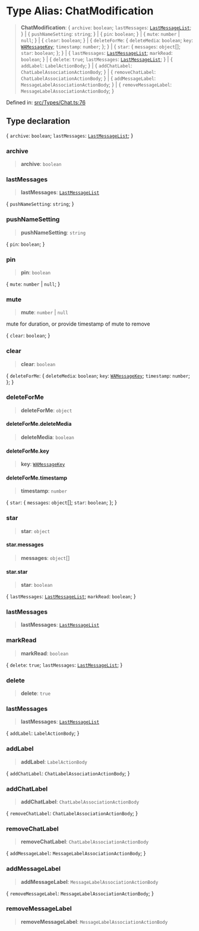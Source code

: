 # Type Alias: ChatModification

> **ChatModification**: \{ `archive`: `boolean`; `lastMessages`: [`LastMessageList`](LastMessageList.md); \} \| \{ `pushNameSetting`: `string`; \} \| \{ `pin`: `boolean`; \} \| \{ `mute`: `number` \| `null`; \} \| \{ `clear`: `boolean`; \} \| \{ `deleteForMe`: \{ `deleteMedia`: `boolean`; `key`: [`WAMessageKey`](WAMessageKey.md); `timestamp`: `number`; \}; \} \| \{ `star`: \{ `messages`: `object`[]; `star`: `boolean`; \}; \} \| \{ `lastMessages`: [`LastMessageList`](LastMessageList.md); `markRead`: `boolean`; \} \| \{ `delete`: `true`; `lastMessages`: [`LastMessageList`](LastMessageList.md); \} \| \{ `addLabel`: `LabelActionBody`; \} \| \{ `addChatLabel`: `ChatLabelAssociationActionBody`; \} \| \{ `removeChatLabel`: `ChatLabelAssociationActionBody`; \} \| \{ `addMessageLabel`: `MessageLabelAssociationActionBody`; \} \| \{ `removeMessageLabel`: `MessageLabelAssociationActionBody`; \}

Defined in: [src/Types/Chat.ts:76](https://github.com/Fokusdotid/Baileys/blob/4aa08196a497251af5be42856601e02d8a85cce8/src/Types/Chat.ts#L76)

## Type declaration

\{ `archive`: `boolean`; `lastMessages`: [`LastMessageList`](LastMessageList.md); \}

### archive

> **archive**: `boolean`

### lastMessages

> **lastMessages**: [`LastMessageList`](LastMessageList.md)

\{ `pushNameSetting`: `string`; \}

### pushNameSetting

> **pushNameSetting**: `string`

\{ `pin`: `boolean`; \}

### pin

> **pin**: `boolean`

\{ `mute`: `number` \| `null`; \}

### mute

> **mute**: `number` \| `null`

mute for duration, or provide timestamp of mute to remove

\{ `clear`: `boolean`; \}

### clear

> **clear**: `boolean`

\{ `deleteForMe`: \{ `deleteMedia`: `boolean`; `key`: [`WAMessageKey`](WAMessageKey.md); `timestamp`: `number`; \}; \}

### deleteForMe

> **deleteForMe**: `object`

#### deleteForMe.deleteMedia

> **deleteMedia**: `boolean`

#### deleteForMe.key

> **key**: [`WAMessageKey`](WAMessageKey.md)

#### deleteForMe.timestamp

> **timestamp**: `number`

\{ `star`: \{ `messages`: `object`[]; `star`: `boolean`; \}; \}

### star

> **star**: `object`

#### star.messages

> **messages**: `object`[]

#### star.star

> **star**: `boolean`

\{ `lastMessages`: [`LastMessageList`](LastMessageList.md); `markRead`: `boolean`; \}

### lastMessages

> **lastMessages**: [`LastMessageList`](LastMessageList.md)

### markRead

> **markRead**: `boolean`

\{ `delete`: `true`; `lastMessages`: [`LastMessageList`](LastMessageList.md); \}

### delete

> **delete**: `true`

### lastMessages

> **lastMessages**: [`LastMessageList`](LastMessageList.md)

\{ `addLabel`: `LabelActionBody`; \}

### addLabel

> **addLabel**: `LabelActionBody`

\{ `addChatLabel`: `ChatLabelAssociationActionBody`; \}

### addChatLabel

> **addChatLabel**: `ChatLabelAssociationActionBody`

\{ `removeChatLabel`: `ChatLabelAssociationActionBody`; \}

### removeChatLabel

> **removeChatLabel**: `ChatLabelAssociationActionBody`

\{ `addMessageLabel`: `MessageLabelAssociationActionBody`; \}

### addMessageLabel

> **addMessageLabel**: `MessageLabelAssociationActionBody`

\{ `removeMessageLabel`: `MessageLabelAssociationActionBody`; \}

### removeMessageLabel

> **removeMessageLabel**: `MessageLabelAssociationActionBody`
